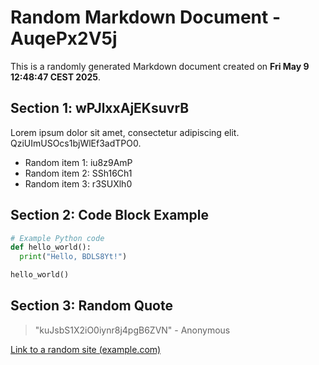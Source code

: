 # Random Markdown Document - AuqePx2V5j

This is a randomly generated Markdown document created on **Fri May  9 12:48:47 CEST 2025**.

## Section 1: wPJlxxAjEKsuvrB

Lorem ipsum dolor sit amet, consectetur adipiscing elit. QziUImUSOcs1bjWlEf3adTPO0.

- Random item 1: iu8z9AmP
- Random item 2: SSh16Ch1
- Random item 3: r3SUXlh0

## Section 2: Code Block Example

```python
# Example Python code
def hello_world():
  print("Hello, BDLS8Yt!")

hello_world()
```

## Section 3: Random Quote

> "kuJsbS1X2iO0iynr8j4pgB6ZVN" - Anonymous

[Link to a random site (example.com)](http://example.com/1OdyhmYTGd)
